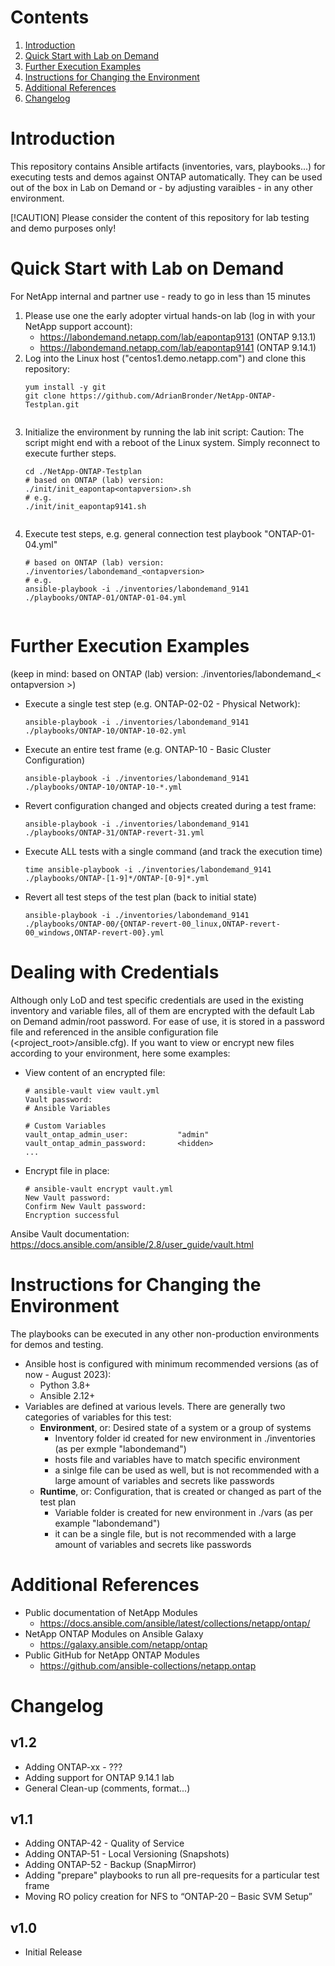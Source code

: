 # Contents
1. [Introduction](#Introduction)
2. [Quick Start with Lab on Demand](#Quick-Start-with-Lab-on-Demand)
3. [Further Execution Examples](#Further-Execution-Examples)
4. [Instructions for Changing the Environment](#Instructions-for-Changing-the-Environment)
5. [Additional References](#Additional-References)
6. [Changelog](#Changelog)


# Introduction
This repository contains Ansible artifacts (inventories, vars, playbooks...) for executing tests and demos against ONTAP automatically.
They can be used out of the box in Lab on Demand or - by adjusting varaibles - in any other environment.

[!CAUTION]
Please consider the content of this repository for lab testing and demo purposes only!

# Quick Start with Lab on Demand
For NetApp internal and partner use - ready to go in less than 15 minutes
1. Please use one the early adopter virtual hands-on lab (log in with your NetApp support account):
   - https://labondemand.netapp.com/lab/eapontap9131 (ONTAP 9.13.1)
   - https://labondemand.netapp.com/lab/eapontap9141 (ONTAP 9.14.1)
2. Log into the Linux host ("centos1.demo.netapp.com") and clone this repository:
   ```
   yum install -y git
   git clone https://github.com/AdrianBronder/NetApp-ONTAP-Testplan.git

   
   ```
3. Initialize the environment by running the lab init script:
   Caution: The script might end with a reboot of the Linux system. Simply reconnect to execute further steps.
   ```
   cd ./NetApp-ONTAP-Testplan
   # based on ONTAP (lab) version: ./init/init_eapontap<ontapversion>.sh
   # e.g.
   ./init/init_eapontap9141.sh

   
   ```
4. Execute test steps, e.g. general connection test playbook "ONTAP-01-04.yml"
   ```
   # based on ONTAP (lab) version: ./inventories/labondemand_<ontapversion>
   # e.g.
   ansible-playbook -i ./inventories/labondemand_9141 ./playbooks/ONTAP-01/ONTAP-01-04.yml

   
   ```


# Further Execution Examples
(keep in mind: based on ONTAP (lab) version: ./inventories/labondemand_< ontapversion >)
- Execute a single test step (e.g. ONTAP-02-02 - Physical Network):
  ```
  ansible-playbook -i ./inventories/labondemand_9141 ./playbooks/ONTAP-10/ONTAP-10-02.yml

  ```
- Execute an entire test frame (e.g. ONTAP-10 - Basic Cluster Configuration)
  ```
  ansible-playbook -i ./inventories/labondemand_9141 ./playbooks/ONTAP-10/ONTAP-10-*.yml

  ```
- Revert configuration changed and objects created during a test frame:
  ```
  ansible-playbook -i ./inventories/labondemand_9141 ./playbooks/ONTAP-31/ONTAP-revert-31.yml

  ```
- Execute ALL tests with a single command (and track the execution time)
  ```
  time ansible-playbook -i ./inventories/labondemand_9141 ./playbooks/ONTAP-[1-9]*/ONTAP-[0-9]*.yml

  ```
- Revert all test steps of the test plan (back to initial state)
  ```
  ansible-playbook -i ./inventories/labondemand_9141 ./playbooks/ONTAP-00/{ONTAP-revert-00_linux,ONTAP-revert-00_windows,ONTAP-revert-00}.yml

  ```


# Dealing with Credentials
Although only LoD and test specific credentials are used in the existing inventory and variable files, all of them are encrypted with the default Lab on Demand admin/root password. For ease of use, it is stored in a password file and referenced in the ansible configuration file (<project_root>/ansible.cfg). If you want to view or encrypt new files according to your environment, here some examples:
- View content of an encrypted file:
  ```
  # ansible-vault view vault.yml
  Vault password:
  # Ansible Variables
  
  # Custom Variables
  vault_ontap_admin_user:           "admin"
  vault_ontap_admin_password:       <hidden>
  ...
  ```
- Encrypt file in place:
  ```
  # ansible-vault encrypt vault.yml
  New Vault password:
  Confirm New Vault password:
  Encryption successful
  ```
Ansibe Vault documentation:
https://docs.ansible.com/ansible/2.8/user_guide/vault.html


# Instructions for Changing the Environment
The playbooks can be executed in any other non-production environments for demos and testing.
* Ansible host is configured with minimum recommended versions (as of now - August 2023):
  - Python 3.8+
  - Ansible 2.12+
* Variables are defined at various levels. There are generally two categories of variables for this test:
  * **Environment**, or: Desired state of a system or a group of systems
    * Inventory folder id created for new environment in ./inventories (as per exmple "labondemand")
    * hosts file and variables have to match specific environment
    * a sinlge file can be used as well, but is not recommended with a large amount of variables and secrets like passwords
  * **Runtime**, or: Configuration, that is created or changed as part of the test plan
    * Variable folder is created for new environment in ./vars (as per example "labondemand")
    * it can be a single file, but is not recommended with a large amount of variables and secrets like passwords


# Additional References
- Public documentation of NetApp Modules
  - https://docs.ansible.com/ansible/latest/collections/netapp/ontap/
- NetApp ONTAP Modules on Ansible Galaxy
  - https://galaxy.ansible.com/netapp/ontap
- Public GitHub for NetApp ONTAP Modules
  - https://github.com/ansible-collections/netapp.ontap


# Changelog
## v1.2
- Adding ONTAP-xx - ???
- Adding support for ONTAP 9.14.1 lab
- General Clean-up (comments, format...)

## v1.1
- Adding ONTAP-42 - Quality of Service
- Adding ONTAP-51 - Local Versioning (Snapshots)
- Adding ONTAP-52 - Backup (SnapMirror)
- Adding "prepare" playbooks to run all pre-requesits for a particular test frame
- Moving RO policy creation for NFS to “ONTAP-20 – Basic SVM Setup”

## v1.0
- Initial Release